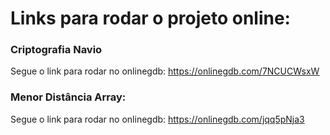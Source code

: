 # Links para rodar o projeto online:

### Criptografia Navio

Segue o link para rodar no onlinegdb: https://onlinegdb.com/7NCUCWsxW

### Menor Distância Array:

Segue o link para rodar no onlinegdb: https://onlinegdb.com/jqq5pNja3
